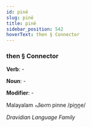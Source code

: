 ```yaml
---
id: pinë
slug: pinë
title: pinë
sidebar_position: 542
hoverText: then § Connector
---
```


### then § Connector

**Verb**: -

**Noun**: -

**Modifier**: -

Malayalam പിന്നെ pinne /pin̪n̪e/

*Dravidian Language Family*